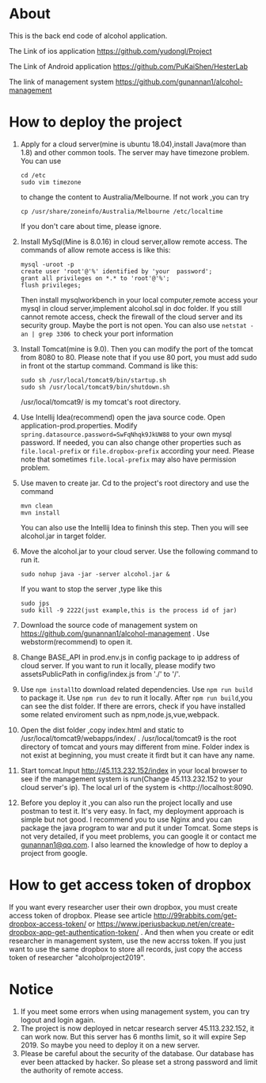 # About

This is the back end code of alcohol application. 

The Link of ios application <https://github.com/yudongl/Project>

The Link of Android application <https://github.com/PuKaiShen/HesterLab>

The link of management system  https://github.com/gunannan1/alcohol-management



# How to deploy the project

1. Apply for a cloud server(mine is ubuntu 18.04),install Java(more than 1.8) and 
   other common tools. The server may have timezone problem. You can use 

   ```
   cd /etc
   sudo vim timezone
   ```

   to change the content to Australia/Melbourne. If not work ,you can try 

   ```
   cp /usr/share/zoneinfo/Australia/Melbourne /etc/localtime
   
   ```

   If you don't care about time, please ignore.

2. Install MySql(Mine is 8.0.16) in cloud server,allow remote access. The commands of allow remote access is like this:

   ```
   mysql -uroot -p
   create user 'root'@'%' identified by 'your  password';  
   grant all privileges on *.* to 'root'@'%'; 
   flush privileges;
   ```

   Then install mysqlworkbench in your local computer,remote access your mysql in cloud server,implement alcohol.sql in doc folder.  If you still cannot remote access, check the firewall of the cloud server and its security group. Maybe the port is not open. You can also use `netstat -an | grep 3306 `to check your port information

3. Install Tomcat(mine is 9.0). Then you can modify the port of the tomcat from 8080 to 80. Please note that if you use 80 port, you must add sudo in front ot the startup command. Command is like this:

   ```
   sudo sh /usr/local/tomcat9/bin/startup.sh 
   sudo sh /usr/local/tomcat9/bin/shutdown.sh 
   ```

   /usr/local/tomcat9/ is my tomcat's root directory.

4. Use Intellij Idea(recommend) open the java source code. Open application-prod.properties. Modify `spring.datasource.password=SwFqNhqk9JkUW88` to your own mysql password. If needed, you can also change other properties such as `file.local-prefix` or  `file.dropbox-prefix` according your need. Please note that sometimes `file.local-prefix` may also have permission problem.

5. Use maven to create jar. Cd to the project's root directory and use the command 

   ```
   mvn clean
   mvn install
   ```

   You can also use the Intellij Idea to fininsh this step. Then you will see alcohol.jar in target folder.

6. Move the alcohol.jar to your cloud server. Use the following command to run it.

   ```
   sudo nohup java -jar -server alcohol.jar & 
   ```

   If you want to stop the server ,type like this

   ```
   sudo jps
   sudo kill -9 2222(just example,this is the process id of jar)
   ```

7. Download the source code of management system on <https://github.com/gunannan1/alcohol-management> . Use webstorm(recommend) to open it.

8. Change BASE_API in prod.env.js in config package to ip address of cloud server. If you want to run it locally, please modify two assetsPublicPath in config/index.js from  './' to '/'.

9. Use `npm install`to download related dependencies. Use `npm run build` to package it. Use `npm run dev` to run it locally. After `npm run build`,you can see the dist folder.  If there are errors, check if you have installed some related enviroment such as npm,node.js,vue,webpack. 

10. Open the dist folder ,copy index.html and static to /usr/local/tomcat9/webapps/index/ .  /usr/local/tomcat9 is the root directory of tomcat and yours may different from mine. Folder index is not exist at beginning, you must create it firdt but it can have any name. 

11. Start tomcat.Input <http://45.113.232.152/index> in your local browser to see if the management system is run(Change 45.113.232.152 to your cloud server's ip). The local url of the system is  <http://localhost:8090. 

12. Before you deploy it ,you can also run the project locally and use postman to test it. It's very easy.  In fact, my deployment approach is simple but not good. I recommend you to use Nginx and you can package the java program to war and put it under Tomcat. Some steps is not very detailed, if you meet problems, you can google it or contact me gunannan1@qq.com. I also learned the knowledge of how to deploy a project from google.



# How to get access token of dropbox

If you want every researcher user their own dropbox, you must create access token of dropbox. Please see article <http://99rabbits.com/get-dropbox-access-token/>  or <https://www.iperiusbackup.net/en/create-dropbox-app-get-authentication-token/> . And then when you create or edit researcher in management system, use the new accrss token. If you just want to use the same dropbox to store all records, just copy the access token of researcher "alcoholproject2019".



# Notice

1. If you meet some errors when using management system, you can try logout and login again.
2. The project is now deployed in netcar research server 45.113.232.152, it can work now. But this server has 6 months limit, so it will expire Sep 2019. So maybe you need to deploy it on a new server.
3. Please be careful about the security of the  database. Our database has ever been attacked by hacker. So please set a strong password and limit the authority of remote access.